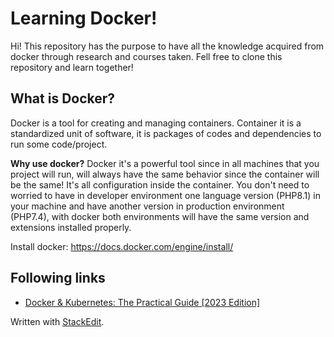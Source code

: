 # Learning Docker!

Hi! This repository has the purpose to have all the knowledge acquired from docker through research and courses taken.
Fell free to clone this repository and learn together!


## What is Docker?
Docker is a tool for creating and managing containers. 
Container it is  a standardized unit of software, it is packages of codes and dependencies to run some code/project.

**Why use docker?** Docker it's a powerful tool since in all machines that you project will run, will always have the same behavior since the container will be the same! It's all configuration inside the container.
You don't need to worried to have in developer environment one language version (PHP8.1) in your machine and have another version in production environment (PHP7.4), with docker both environments will have the same version and extensions installed properly.

Install docker: https://docs.docker.com/engine/install/
## Following links
- [Docker & Kubernetes: The Practical Guide [2023 Edition]](https://www.udemy.com/course/docker-kubernetes-the-practical-guide)



Written with [StackEdit](https://stackedit.io/).